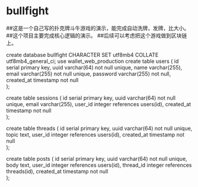 # bullfight
##这是一个自己写的扑克牌斗牛游戏的演示，能完成自动洗牌，发牌，比大小。
##这个项目主要完成核心逻辑的演示。
##后续可以考虑把这个游戏做到区块链上。


create database bullfight CHARACTER SET utf8mb4 COLLATE utf8mb4_general_ci;
use wallet_web_production
create table users (
  id         serial primary key,
  uuid       varchar(64) not null unique,
  name       varchar(255),
  email      varchar(255) not null unique,
  password   varchar(255) not null,
  created_at timestamp not null   
);

create table sessions (
  id         serial primary key,
  uuid       varchar(64) not null unique,
  email      varchar(255),
  user_id    integer references users(id),
  created_at timestamp not null   
);

create table threads (
  id         serial primary key,
  uuid       varchar(64) not null unique,
  topic      text,
  user_id    integer references users(id),
  created_at timestamp not null       
);

create table posts (
  id         serial primary key,
  uuid       varchar(64) not null unique,
  body       text,
  user_id    integer references users(id),
  thread_id  integer references threads(id),
  created_at timestamp not null  
);